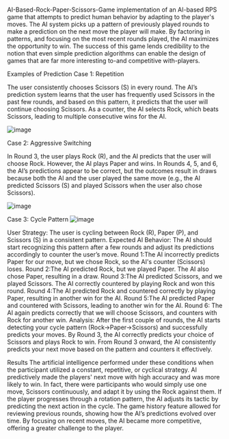 <h1></h1> AI-Based-Rock-Paper-Scissors-Game </h1>
implementation of an AI-based RPS game that attempts to predict human behavior by adapting to the player's moves.
The AI system picks up a pattern of previously played rounds to make a prediction on the next move the player will make. 
By factoring in patterns, and focusing on the most recent rounds played, the AI maximizes the opportunity to win. 
The success of this game lends credibility to the notion that even simple prediction algorithms can enable the design of games that are far more interesting to-and competitive with-players.


Examples of Prediction 
Case 1: Repetition

The user consistently chooses Scissors (S) in every round.
The AI’s prediction system learns that the user has frequently used Scissors in the past few rounds, and based on this pattern, it predicts that the user will continue choosing Scissors.
As a counter, the AI selects Rock, which beats Scissors, leading to multiple consecutive wins for the AI.



![image](https://github.com/user-attachments/assets/c29cfef9-bda5-4954-9be4-e5e28edb7e09)




Case 2: Aggressive Switching

In Round 3, the user plays Rock (R), and the AI predicts that the user will choose Rock. However, the AI plays Paper and wins.
In Rounds 4, 5, and 6, the AI’s predictions appear to be correct, but the outcomes result in draws because both the AI and the user played the same move (e.g., the AI predicted Scissors (S) and played Scissors when the user also chose Scissors).

![image](https://github.com/user-attachments/assets/f45b1450-fb30-478a-a610-9db9ea06dae3)




Case 3: Cycle Pattern
![image](https://github.com/user-attachments/assets/427d8b4b-7fa3-4523-b233-8ec3edaf95d2)


User Strategy: The user is cycling between Rock (R), Paper (P), and Scissors (S) in a consistent pattern.
Expected AI Behavior: The AI should start recognizing this pattern after a few rounds and adjust its predictions accordingly to counter the user’s move.
Round 1:The AI incorrectly predicts Paper for our move, but we chose Rock, so the AI's counter (Scissors) loses.
Round 2:The AI predicted Rock, but we played Paper. The AI also chose Paper, resulting in a draw.
Round 3:The AI predicted Scissors, and we played Scissors. The AI correctly countered by playing Rock and won this round.
Round 4:The AI predicted Rock and countered correctly by playing Paper, resulting in another win for the AI.
Round 5:The AI predicted Paper and countered with Scissors, leading to another win for the AI.
Round 6: The AI again predicts correctly that we will choose Scissors, and counters with Rock for another win.
Analysis:
After the first couple of rounds, the AI starts detecting your cycle pattern (Rock→Paper→Scissors) and successfully predicts your moves.
By Round 3, the AI correctly predicts your choice of Scissors and plays Rock to win.
From Round 3 onward, the AI consistently predicts your next move based on the pattern and counters it effectively.



Results
The artificial intelligence performed under these conditions when the participant utilized a constant, repetitive, or cyclical strategy. AI predictively made the players' next move with high accuracy and was more likely to win. In fact, there were participants who would simply use one move, Scissors continuously, and adapt it by using the Rock against them. If the player progresses through a rotation pattern, the AI adjusts its tactic by predicting the next action in the cycle.
The game history feature allowed for reviewing previous rounds, showing how the AI’s predictions evolved over time. By focusing on recent moves, the AI became more competitive, offering a greater challenge to the player.






